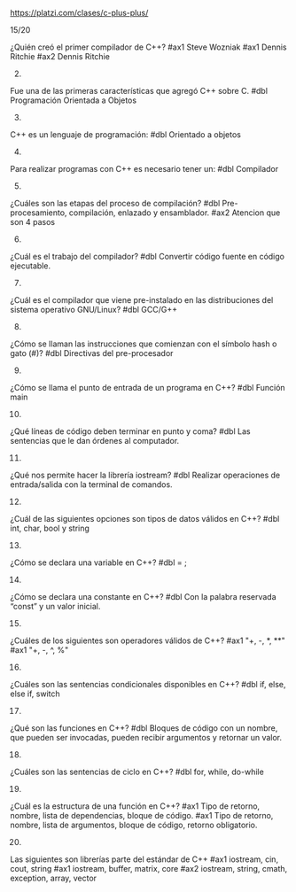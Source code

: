 https://platzi.com/clases/c-plus-plus/

15/20

¿Quién creó el primer compilador de C++?
#ax1 Steve Wozniak
#ax1 Dennis Ritchie
#ax2 Dennis Ritchie

2.
Fue una de las primeras características que agregó C++ sobre C.
#dbl Programación Orientada a Objetos

3.
C++ es un lenguaje de programación:
#dbl Orientado a objetos

4.
Para realizar programas con C++ es necesario tener un:
#dbl Compilador

5.
¿Cuáles son las etapas del proceso de compilación?
#dbl Pre-procesamiento, compilación, enlazado y ensamblador.
#ax2 Atencion que son 4 pasos

6.
¿Cuál es el trabajo del compilador?
#dbl Convertir código fuente en código ejecutable.

7.
¿Cuál es el compilador que viene pre-instalado en las distribuciones del sistema operativo GNU/Linux?
#dbl GCC/G++

8.
¿Cómo se llaman las instrucciones que comienzan con el símbolo hash o gato (#)?
#dbl Directivas del pre-procesador

9.
¿Cómo se llama el punto de entrada de un programa en C++?
#dbl Función main

10.
¿Qué líneas de código deben terminar en punto y coma?
#dbl Las sentencias que le dan órdenes al computador.

11.
¿Qué nos permite hacer la librería iostream?
#dbl Realizar operaciones de entrada/salida con la terminal de comandos.

12.
¿Cuál de las siguientes opciones son tipos de datos válidos en C++?
#dbl int, char, bool y string

13.
¿Cómo se declara una variable en C++?
#dbl <tipo> <nombre> = <valor inicial>;

14.
¿Cómo se declara una constante en C++?
#dbl Con la palabra reservada “const” y un valor inicial.

15.
¿Cuáles de los siguientes son operadores válidos de C++?
#ax1 "+, -, *, **"
#ax1 "+, -, ^, %"

16.
¿Cuáles son las sentencias condicionales disponibles en C++?
#dbl if, else, else if, switch

17.
¿Qué son las funciones en C++?
#dbl Bloques de código con un nombre, que pueden ser invocadas, pueden recibir argumentos y retornar un valor.

18.
¿Cuáles son las sentencias de ciclo en C++?
#dbl for, while, do-while

19.
¿Cuál es la estructura de una función en C++?
#ax1 Tipo de retorno, nombre, lista de dependencias, bloque de código.
#ax1 Tipo de retorno, nombre, lista de argumentos, bloque de código, retorno obligatorio.

20.
Las siguientes son librerías parte del estándar de C++
#ax1 iostream, cin, cout, string
#ax1 iostream, buffer, matrix, core
#ax2 iostream, string, cmath, exception, array, vector

